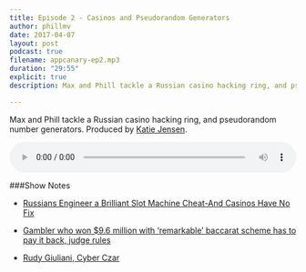 ```yaml
---
title: Episode 2 - Casinos and Pseudorandom Generators
author: phillmv
date: 2017-04-07
layout: post
podcast: true
filename: appcanary-ep2.mp3
duration: "29:55"
explicit: true
description: Max and Phill tackle a Russian casino hacking ring, and pseudorandom number generators. Produced by Katie Jensen.

---
```


Max and Phill tackle a Russian casino hacking ring, and pseudorandom number generators. Produced by [Katie Jensen](https://twitter.com/katiejensen).

<audio controls preload="metadata" style="width: 100%;">
	<source src="/mp3/appcanary-ep2.mp3" type="audio/mpeg">
	Your browser does not support the audio element.
</audio>

###Show Notes
* [Russians Engineer a Brilliant Slot Machine Cheat-And Casinos Have No Fix](https://www.wired.com/2017/02/russians-engineer-brilliant-slot-machine-cheat-casinos-no-fix/)

* [Gambler who won $9.6 million with ‘remarkable’ baccarat scheme has to pay it back, judge rules](http://news.nationalpost.com/g00/news/world/gambler-with-remarkable-9-6-million-scheme-to-win-at-baccarat-has-to-pay-it-back-judge-rules)

* [Rudy Giuliani, Cyber Czar](http://mashable.com/2017/01/13/rudy-giuliani-cyber-website-trump/)
